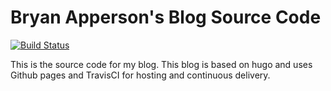 # Bryan Apperson's Blog Source Code

[![Build Status](https://travis-ci.org/bryanapperson/blog.svg?branch=master)](https://travis-ci.org/bryanapperson/blog)

This is the source code for my blog. This blog is based on hugo and uses Github pages and TravisCI for hosting and continuous delivery.
